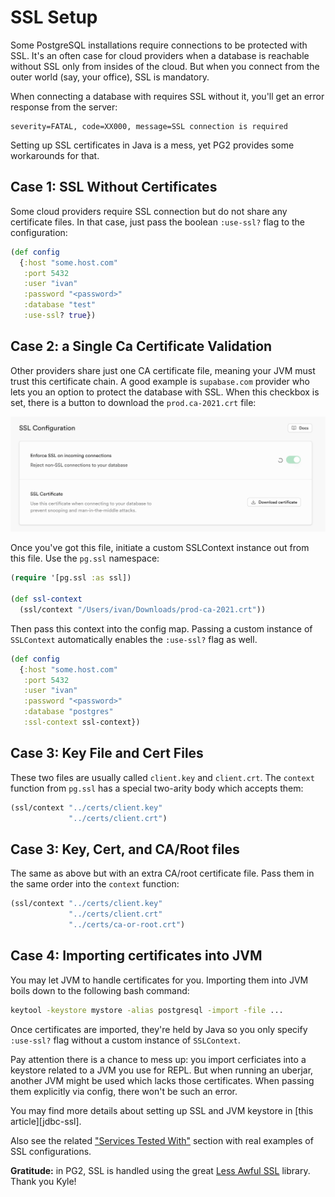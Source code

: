 # SSL Setup

Some PostgreSQL installations require connections to be protected with SSL. It's
an often case for cloud providers when a database is reachable without SSL only
from insides of the cloud. But when you connect from the outer world (say, your
office), SSL is mandatory.

When connecting a database with requires SSL without it, you'll get an error
response from the server:

~~~text
severity=FATAL, code=XX000, message=SSL connection is required
~~~

Setting up SSL certificates in Java is a mess, yet PG2 provides some workarounds
for that.

## Case 1: SSL Without Certificates

Some cloud providers require SSL connection but do not share any certificate
files. In that case, just pass the boolean `:use-ssl?` flag to the
configuration:

~~~clojure
(def config
  {:host "some.host.com"
   :port 5432
   :user "ivan"
   :password "<password>"
   :database "test"
   :use-ssl? true})
~~~

## Case 2: a Single Ca Certificate Validation

Other providers share just one CA certificate file, meaning your JVM must trust
this certificate chain. A good example is `supabase.com` provider who lets you
an option to protect the database with SSL. When this checkbox is set, there is
a button to download the `prod.ca-2021.crt` file:

![](/media/supabase.png)

Once you've got this file, initiate a custom SSLContext instance out from this
file. Use the `pg.ssl` namespace:

~~~clojure
(require '[pg.ssl :as ssl])

(def ssl-context
  (ssl/context "/Users/ivan/Downloads/prod-ca-2021.crt"))
~~~

Then pass this context into the config map. Passing a custom instance of
`SSLContext` automatically enables the `:use-ssl?` flag as well.

~~~clojure
(def config
  {:host "some.host.com"
   :port 5432
   :user "ivan"
   :password "<password>"
   :database "postgres"
   :ssl-context ssl-context})
~~~

## Case 3: Key File and Cert Files

These two files are usually called `client.key` and `client.crt`. The `context`
function from `pg.ssl` has a special two-arity body which accepts them:

~~~clojure
(ssl/context "../certs/client.key"
             "../certs/client.crt")
~~~

## Case 3: Key, Cert, and CA/Root files

The same as above but with an extra CA/root certificate file. Pass them in the
same order into the `context` function:

~~~clojure
(ssl/context "../certs/client.key"
             "../certs/client.crt"
             "../certs/ca-or-root.crt")
~~~

## Case 4: Importing certificates into JVM

You may let JVM to handle certificates for you. Importing them into JVM boils
down to the following bash command:

~~~bash
keytool -keystore mystore -alias postgresql -import -file ...
~~~

Once certificates are imported, they're held by Java so you only specify
`:use-ssl?` flag without a custom instance of `SSLContext`.

Pay attention there is a chance to mess up: you import cerficiates into a
keystore related to a JVM you use for REPL. But when running an uberjar, another
JVM might be used which lacks those certificates. When passing them explicitly
via config, there won't be such an error.

You may find more details about setting up SSL and JVM keystore in [this
article][jdbc-ssl].

Also see the related ["Services Tested With"](/docs/services.md) section with
real examples of SSL configurations.

[less-awful-ssl]: https://github.com/aphyr/less-awful-ssl

**Gratitude:** in PG2, SSL is handled using the great [Less Awful
SSL][less-awful-ssl] library. Thank you Kyle!
